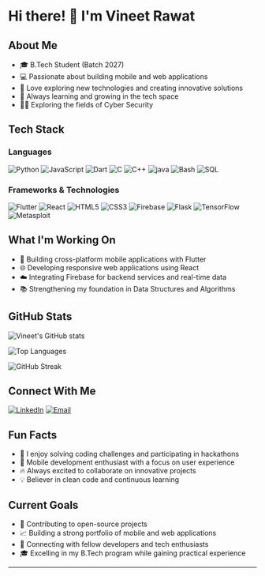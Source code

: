 # Hi there! 👋 I'm Vineet Rawat

## About Me
- 🎓 B.Tech Student (Batch 2027)
- 💻 Passionate about building mobile and web applications
- 🚀 Love exploring new technologies and creating innovative solutions
- 🌱 Always learning and growing in the tech space
- 🧑‍💻 Exploring the fields of Cyber Security 

## Tech Stack
### Languages
![Python](https://img.shields.io/badge/Python-3776AB?style=for-the-badge&logo=python&logoColor=white)
![JavaScript](https://img.shields.io/badge/JavaScript-F7DF1E?style=for-the-badge&logo=javascript&logoColor=black)
![Dart](https://img.shields.io/badge/Dart-0175C2?style=for-the-badge&logo=dart&logoColor=white)
![C](https://img.shields.io/badge/C-00599C?style=for-the-badge&logo=c&logoColor=white)
![C++](https://img.shields.io/badge/C++-00599C?style=for-the-badge&logo=c%2B%2B&logoColor=white)
![java](https://img.shields.io/badge/Java-ED8B00?style=for-the-badge&logo=openjdk&logoColor=white)
![Bash](https://img.shields.io/badge/Bash-4EAA25?style=for-the-badge&logo=gnubash&logoColor=white)
![SQL](https://img.shields.io/badge/SQL-00599C?style=for-the-badge&logo=MYSQL&logoColor=white)
### Frameworks & Technologies
![Flutter](https://img.shields.io/badge/Flutter-02569B?style=for-the-badge&logo=flutter&logoColor=white)
![React](https://img.shields.io/badge/React-20232A?style=for-the-badge&logo=react&logoColor=61DAFB)
![HTML5](https://img.shields.io/badge/HTML5-E34F26?style=for-the-badge&logo=html5&logoColor=white)
![CSS3](https://img.shields.io/badge/CSS3-1572B6?style=for-the-badge&logo=css3&logoColor=white)
![Firebase](https://img.shields.io/badge/Firebase-039BE5?style=for-the-badge&logo=Firebase&logoColor=white)
![Flask](https://img.shields.io/badge/Flask-00577A?style=for-the-badge&logo=Flask&logoColor=white)
![TensorFlow](https://img.shields.io/badge/TensorFlow-00576A?style=for-the-badge&logo=TensorFlow&logoColor=white)
![Metasploit](https://img.shields.io/badge/Metasploit-Framework-3776AB)


## What I'm Working On
- 🔭 Building cross-platform mobile applications with Flutter
- 🌐 Developing responsive web applications using React
- ☁️ Integrating Firebase for backend services and real-time data
- 📚 Strengthening my foundation in Data Structures and Algorithms

## GitHub Stats
![Vineet's GitHub stats](https://github-readme-stats.vercel.app/api?username=cerebralstoic&show_icons=true&theme=radical)

![Top Languages](https://github-readme-stats.vercel.app/api/top-langs/?username=cerebralstoic&layout=compact&theme=radical)

![GitHub Streak](https://streak-stats.demolab.com?user=cerebralstoic&theme=radical)

## Connect With Me
[![LinkedIn](https://img.shields.io/badge/LinkedIn-0077B5?style=for-the-badge&logo=linkedin&logoColor=white)](https://www.linkedin.com/in/cerebralstoic)
[![Email](https://img.shields.io/badge/Gmail-D14836?style=for-the-badge&logo=gmail&logoColor=white)](mailto:vineet.rawat.ddun62019@gmail.com)

## Fun Facts
- 🎯 I enjoy solving coding challenges and participating in hackathons
- 📱 Mobile development enthusiast with a focus on user experience
- 🔥 Always excited to collaborate on innovative projects
- 💡 Believer in clean code and continuous learning

## Current Goals
- 🚀 Contributing to open-source projects
- 📈 Building a strong portfolio of mobile and web applications
- 🤝 Connecting with fellow developers and tech enthusiasts
- 🎓 Excelling in my B.Tech program while gaining practical experience

---


